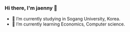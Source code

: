 ### Hi there, I'm jaenny 👋
- 🔭 I’m currently studying in Sogang University, Korea.
- 🌱 I’m currently learning Economics, Computer science.

<!--
**jaenny/jaenny** is a ✨ _special_ ✨ repository because its `README.md` (this file) appears on your GitHub profile.

Here are some ideas to get you started:

- 🔭 I’m currently studying in Sogang University, Korea.
- 🌱 I’m currently learning Economics, Computer science.
- 👯 I’m looking to collaborate on ...
- 🤔 I’m looking for help with ...
- 💬 Ask me about ...
- 📫 How to reach me: ...
- 😄 Pronouns: ...
- ⚡ Fun fact: ...
-->
